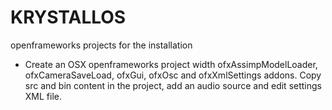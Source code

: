 # KRYSTALLOS
 openframeworks projects for the installation

* Create an OSX openframeworks project width ofxAssimpModelLoader, ofxCameraSaveLoad, ofxGui, ofxOsc and ofxXmlSettings addons. Copy src and bin content in the project, add an audio source and edit settings XML file.